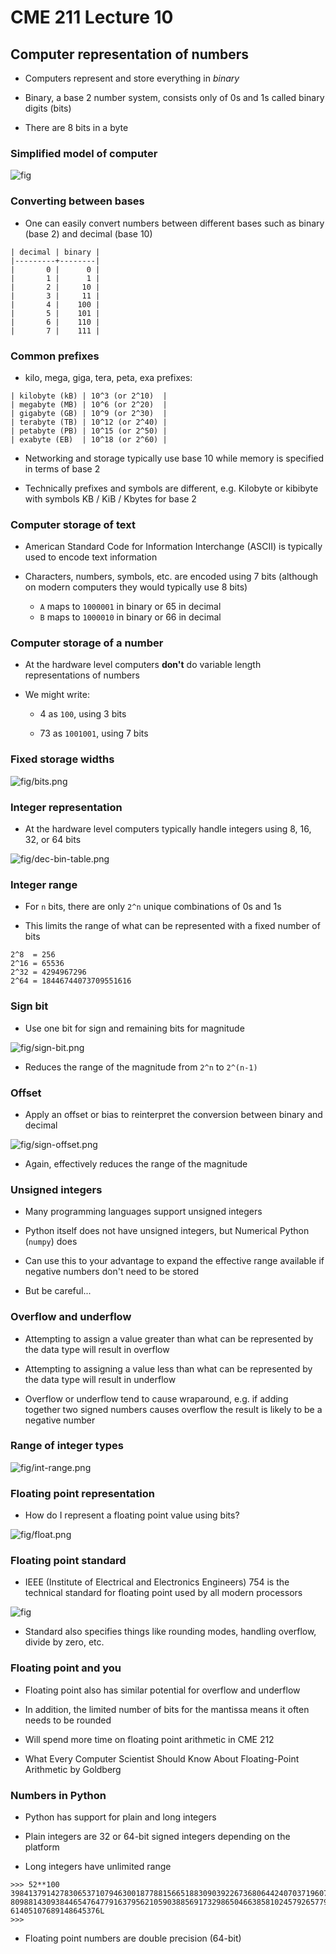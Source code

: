 # CME 211 Lecture 10

## Computer representation of numbers

* Computers represent and store everything in *binary*

* Binary, a base 2 number system, consists only of 0s and 1s called binary
digits (bits)

* There are 8 bits in a byte

### Simplified model of computer

![fig](fig/model-computer.png)

### Converting between bases

* One can easily convert numbers between different bases such as binary (base 2)
and decimal (base 10)

```
| decimal | binary |
|---------+--------|
|       0 |      0 |
|       1 |      1 |
|       2 |     10 |
|       3 |     11 |
|       4 |    100 |
|       5 |    101 |
|       6 |    110 |
|       7 |    111 |
```

### Common prefixes

* kilo, mega, giga, tera, peta, exa prefixes:

```
| kilobyte (kB) | 10^3 (or 2^10)  |
| megabyte (MB) | 10^6 (or 2^20)  |
| gigabyte (GB) | 10^9 (or 2^30)  |
| terabyte (TB) | 10^12 (or 2^40) |
| petabyte (PB) | 10^15 (or 2^50) |
| exabyte (EB)  | 10^18 (or 2^60) |
```

* Networking and storage typically use base 10 while memory is specified in
terms of base 2

* Technically prefixes and symbols are different, e.g. Kilobyte or kibibyte with
symbols KB / KiB / Kbytes for base 2

### Computer storage of text

* American Standard Code for Information Interchange (ASCII) is typically used
to encode text information

* Characters, numbers, symbols, etc. are encoded using 7 bits (although on
modern computers they would typically use 8 bits)

  * `A` maps to `1000001` in binary or 65 in decimal
  * `B` maps to `1000010` in binary or 66 in decimal

### Computer storage of a number

* At the hardware level computers **don't** do variable length representations of
numbers

* We might write:

  * 4 as `100`, using 3 bits

  * 73 as `1001001`, using 7 bits

### Fixed storage widths

![fig/bits.png](fig/bits.png)

### Integer representation

* At the hardware level computers typically handle integers using 8, 16, 32, or
64 bits

![fig/dec-bin-table.png](fig/dec-bin-table.png)

### Integer range

* For `n` bits, there are only `2^n` unique combinations of 0s and 1s

* This limits the range of what can be represented with a fixed number of bits

```
2^8  = 256
2^16 = 65536
2^32 = 4294967296
2^64 = 18446744073709551616
```

### Sign bit

* Use one bit for sign and remaining bits for magnitude

![fig/sign-bit.png](fig/sign-bit.png)

* Reduces the range of the magnitude from `2^n` to `2^(n-1)`

### Offset

* Apply an offset or bias to reinterpret the conversion between binary and
decimal

![fig/sign-offset.png](fig/sign-offset.png)

* Again, effectively reduces the range of the magnitude

### Unsigned integers

* Many programming languages support unsigned integers

* Python itself does not have unsigned integers, but Numerical Python (`numpy`) does

* Can use this to your advantage to expand the effective range available if
negative numbers don't need to be stored

* But be careful...

### Overflow and underflow

* Attempting to assign a value greater than what can be represented by the data
type will result in overflow

* Attempting to assigning a value less than what can be represented by the data
type will result in underflow

* Overflow or underflow tend to cause wraparound, e.g. if adding together two
signed numbers causes overflow the result is likely to be a negative number

### Range of integer types

![fig/int-range.png](fig/int-range.png)

### Floating point representation

* How do I represent a floating point value using bits?

![fig/float.png](fig/float.png)

### Floating point standard

* IEEE (Institute of Electrical and Electronics Engineers) 754 is the technical
standard for floating point used by all modern processors

![fig](fig/float-table.png)

* Standard also specifies things like rounding modes, handling overflow, divide
by zero, etc.

### Floating point and you

* Floating point also has similar potential for overflow and underflow

* In addition, the limited number of bits for the mantissa means it often needs
to be rounded

* Will spend more time on floating point arithmetic in CME 212

* What Every Computer Scientist Should Know About Floating-Point Arithmetic by
Goldberg

### Numbers in Python

* Python has support for plain and long integers

* Plain integers are 32 or 64-bit signed integers depending on the platform

* Long integers have unlimited range

```
>>> 52**100
3984137914278306537107946300187788156651883090392267368064424070371960737746
8098814309384465476477916379562105903885691732986504663858102457926577952139
61405107689148645376L
>>>
```

* Floating point numbers are double precision (64-bit)
